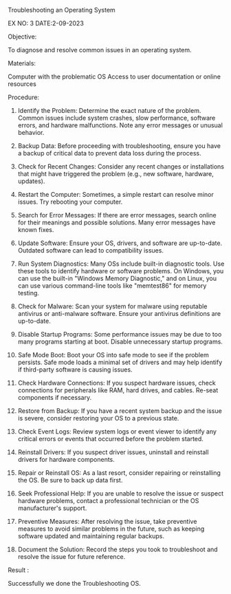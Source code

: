 Troubleshooting an Operating
System

EX NO: 3
DATE:2-09-2023

Objective:

To diagnose and resolve common issues in an operating system.

Materials:

Computer with the problematic OS
Access to user documentation or online resources

Procedure:

1. Identify the Problem:
Determine the exact nature of the problem. Common issues
include system crashes, slow performance, software errors, and
hardware malfunctions. Note any error messages or unusual
behavior.

2. Backup Data:
Before proceeding with troubleshooting, ensure you have a
backup of critical data to prevent data loss during the process.

3. Check for Recent Changes:
Consider any recent changes or installations that might have
triggered the problem (e.g., new software, hardware, updates).

4. Restart the Computer:
Sometimes, a simple restart can resolve minor issues. Try
rebooting your computer.

5. Search for Error Messages:
If there are error messages, search online for their meanings and
possible solutions. Many error messages have known fixes.

6. Update Software:
Ensure your OS, drivers, and software are up-to-date. Outdated
software can lead to compatibility issues.
7. Run System Diagnostics:
Many OSs include built-in diagnostic tools. Use these tools to
identify hardware or software problems. On Windows, you can
use the built-in "Windows Memory Diagnostic," and on Linux, you
can use various command-line tools like "memtest86" for memory
testing.

8. Check for Malware:
Scan your system for malware using reputable antivirus or
anti-malware software. Ensure your antivirus definitions are
up-to-date.

9. Disable Startup Programs:
Some performance issues may be due to too many programs
starting at boot. Disable unnecessary startup programs.

10. Safe Mode Boot:
Boot your OS into safe mode to see if the problem persists. Safe
mode loads a minimal set of drivers and may help identify if
third-party software is causing issues.

11. Check Hardware Connections:
If you suspect hardware issues, check connections for peripherals
like RAM, hard drives, and cables. Re-seat components if
necessary.

12. Restore from Backup:
If you have a recent system backup and the issue is severe,
consider restoring your OS to a previous state.

13. Check Event Logs:
Review system logs or event viewer to identify any critical errors
or events that occurred before the problem started.

14. Reinstall Drivers:
If you suspect driver issues, uninstall and reinstall drivers for
hardware components.

15. Repair or Reinstall OS:
As a last resort, consider repairing or reinstalling the OS. Be sure
to back up data first.

16. Seek Professional Help:
If you are unable to resolve the issue or suspect hardware
problems, contact a professional technician or the OS
manufacturer's support.

17. Preventive Measures:
After resolving the issue, take preventive measures to avoid
similar problems in the future, such as keeping software updated
and maintaining regular backups.

18. Document the Solution:
Record the steps you took to troubleshoot and resolve the issue
for future reference.

Result :

Successfully we done the Troubleshooting OS.
